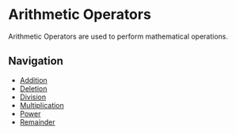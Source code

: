 Arithmetic Operators
===============
Arithmetic Operators are used to perform mathematical operations.

Navigation
---------------
- [Addition](Addition.md)
- [Deletion](Deletion.md)
- [Division](Division.md)
- [Multiplication](Multiplication.md)
- [Power](Power.md)
- [Remainder](Remainder.md)